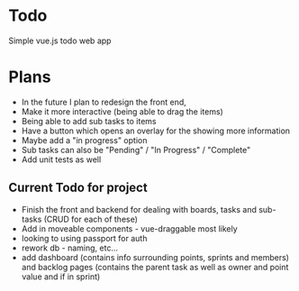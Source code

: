# Todo
Simple vue.js todo web app

# Plans
- In the future I plan to redesign the front end,
- Make it more interactive (being able to drag the items)
- Being able to add sub tasks to items 
- Have a button which opens an overlay for the showing more information
- Maybe add a "in progress" option 
- Sub tasks can also be "Pending" / "In Progress" / "Complete"
- Add unit tests as well

## Current Todo for project
- Finish the front and backend for dealing with boards, tasks and sub-tasks (CRUD for each of these)
- Add in moveable components - vue-draggable most likely
- looking to using passport for auth
- rework db - naming, etc...
- add dashboard (contains info surrounding points, sprints and members) and backlog pages (contains the parent task as well as owner and point value and if in sprint)
